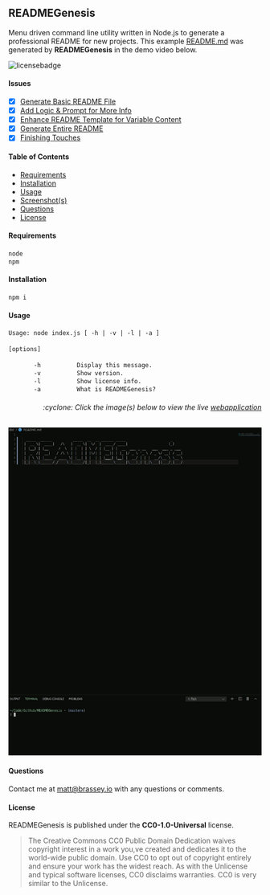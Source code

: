 
## READMEGenesis

Menu driven command line utility written in Node.js to generate a professional README for new projects. This example [README.md](./dist/README.md) was generated by __READMEGenesis__ in the demo video below. 

![licensebadge](https://img.shields.io/badge/license-CC0-1.0-Universal-blue)

#### Issues

- [x] [Generate Basic README File](https://github.com/MBrassey/READMEGenesis/issues/1)
- [x] [Add Logic & Prompt for More Info](https://github.com/MBrassey/READMEGenesis/issues/2)
- [x] [Enhance README Template for Variable Content](https://github.com/MBrassey/READMEGenesis/issues/3)
- [x] [Generate Entire README](https://github.com/MBrassey/READMEGenesis/issues/4)
- [x] [Finishing Touches](https://github.com/MBrassey/READMEGenesis/issues/5)

#### Table of Contents

* [Requirements](#Requirements)
* [Installation](#Installation)
* [Usage](#Usage)
* [Screenshot(s)](#Screenshots)
* [Questions](#Questions)
* [License](#License)

#### Requirements

    node
    npm

#### Installation

    npm i

#### Usage

    Usage: node index.js [ -h | -v | -l | -a ]
     
    [options]
     
           -h          Display this message.
           -v          Show version.
           -l          Show license info.
           -a          What is READMEGenesis?

<h6><p align="right">:cyclone: Click the image(s) below to view the live <a id="Screenshots" href="https://MBrassey.github.io/READMEGenesis/">webapplication</a></p></h6>

[<img src="img/Preview.gif">](https://MBrassey.github.io/READMEGenesis/)

#### Questions
Contact me at [matt@brassey.io](mailto:matt@brassey.io) with any questions or comments.

#### License
READMEGenesis is published under the __CC0-1.0-Universal__ license.

> The Creative Commons CC0 Public Domain Dedication waives copyright interest in a work you,ve created and dedicates it to the world-wide public domain. Use CC0 to opt out of copyright entirely and ensure your work has the widest reach. As with the Unlicense and typical software licenses, CC0 disclaims warranties. CC0 is very similar to the Unlicense.